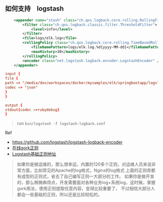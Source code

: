 ## 如何支持　logstash

``` logback.xml
    <appender name="stash" class="ch.qos.logback.core.rolling.RollingFileAppender">
        <filter class="ch.qos.logback.classic.filter.ThresholdFilter">
            <level>info</level>
        </filter>
        <file>logs/elk.log</file>
        <rollingPolicy class="ch.qos.logback.core.rolling.TimeBasedRollingPolicy">
            <fileNamePattern>logs/elk.log.%d{yyyy-MM-dd}</fileNamePattern>
            <maxHistory>30</maxHistory>
        </rollingPolicy>
        <encoder class="net.logstash.logback.encoder.LogstashEncoder" />
    </appender>
```


``` logstash-logback.conf
input {
file {
path => "/media/dev/workspaces/docker/mysamples/elk/springbootapp/logs"
codec => "json"
}
}

output {
stdout{codec =>rubydebug}
}
```

> run `bin/logstash -f logstash-logback.conf`

Ref
- <https://github.com/logstash/logstash-logback-encoder>
- [在线gork正则](http://grokdebug.herokuapp.com/) 
- [Logstash基础正则地址](https://github.com/elastic/logstash/blob/v1.4.2/patterns/grok-patterns )

> 如果你是做运维的，那么很幸运，内置的120多个正则，对运维人员来说非常方面，比如常见的Apache的log格式，Nginx的log格式 
  上面的正则库都有成型的正则式，省去了自己编写正则一大部分的工作。 
> 如果你是做开发的，那么稍微麻烦点，开发需要面对各种业务log+系统log，这时候，掌握gork用法，使用正则提取任意内容，变得比较重要了，
不过相信大部分人都会一些基础的正则，所以还是比较轻松的。 